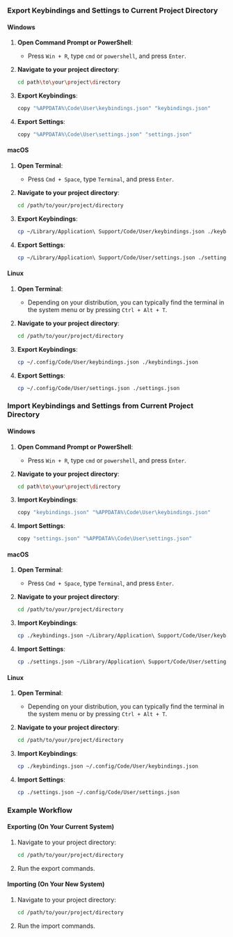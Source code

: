 
### Export Keybindings and Settings to Current Project Directory

#### Windows

1. **Open Command Prompt or PowerShell**:
   - Press `Win + R`, type `cmd` or `powershell`, and press `Enter`.

2. **Navigate to your project directory**:
   ```bash
   cd path\to\your\project\directory
   ```

3. **Export Keybindings**:
   ```bash
   copy "%APPDATA%\Code\User\keybindings.json" "keybindings.json"
   ```

4. **Export Settings**:
   ```bash
   copy "%APPDATA%\Code\User\settings.json" "settings.json"
   ```

#### macOS

1. **Open Terminal**:
   - Press `Cmd + Space`, type `Terminal`, and press `Enter`.

2. **Navigate to your project directory**:
   ```bash
   cd /path/to/your/project/directory
   ```

3. **Export Keybindings**:
   ```bash
   cp ~/Library/Application\ Support/Code/User/keybindings.json ./keybindings.json
   ```

4. **Export Settings**:
   ```bash
   cp ~/Library/Application\ Support/Code/User/settings.json ./settings.json
   ```

#### Linux

1. **Open Terminal**:
   - Depending on your distribution, you can typically find the terminal in the system menu or by pressing `Ctrl + Alt + T`.

2. **Navigate to your project directory**:
   ```bash
   cd /path/to/your/project/directory
   ```

3. **Export Keybindings**:
   ```bash
   cp ~/.config/Code/User/keybindings.json ./keybindings.json
   ```

4. **Export Settings**:
   ```bash
   cp ~/.config/Code/User/settings.json ./settings.json
   ```

### Import Keybindings and Settings from Current Project Directory

#### Windows

1. **Open Command Prompt or PowerShell**:
   - Press `Win + R`, type `cmd` or `powershell`, and press `Enter`.

2. **Navigate to your project directory**:
   ```bash
   cd path\to\your\project\directory
   ```

3. **Import Keybindings**:
   ```bash
   copy "keybindings.json" "%APPDATA%\Code\User\keybindings.json"
   ```

4. **Import Settings**:
   ```bash
   copy "settings.json" "%APPDATA%\Code\User\settings.json"
   ```

#### macOS

1. **Open Terminal**:
   - Press `Cmd + Space`, type `Terminal`, and press `Enter`.

2. **Navigate to your project directory**:
   ```bash
   cd /path/to/your/project/directory
   ```

3. **Import Keybindings**:
   ```bash
   cp ./keybindings.json ~/Library/Application\ Support/Code/User/keybindings.json
   ```

4. **Import Settings**:
   ```bash
   cp ./settings.json ~/Library/Application\ Support/Code/User/settings.json
   ```

#### Linux

1. **Open Terminal**:
   - Depending on your distribution, you can typically find the terminal in the system menu or by pressing `Ctrl + Alt + T`.

2. **Navigate to your project directory**:
   ```bash
   cd /path/to/your/project/directory
   ```

3. **Import Keybindings**:
   ```bash
   cp ./keybindings.json ~/.config/Code/User/keybindings.json
   ```

4. **Import Settings**:
   ```bash
   cp ./settings.json ~/.config/Code/User/settings.json
   ```

### Example Workflow

#### Exporting (On Your Current System)

1. Navigate to your project directory:
   ```bash
   cd /path/to/your/project/directory
   ```

2. Run the export commands.

#### Importing (On Your New System)

1. Navigate to your project directory:
   ```bash
   cd /path/to/your/project/directory
   ```

2. Run the import commands.

